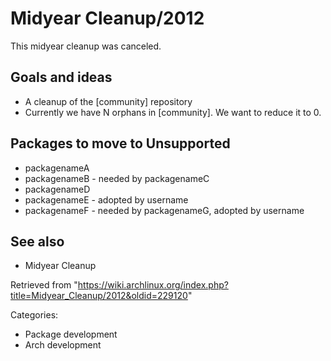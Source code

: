 Midyear Cleanup/2012
====================

This midyear cleanup was canceled.

Goals and ideas
---------------

-   A cleanup of the [community] repository
-   Currently we have N orphans in [community]. We want to reduce it to
    0.

Packages to move to Unsupported
-------------------------------

-   packagenameA
-   packagenameB - needed by packagenameC
-   packagenameD
-   packagenameE - adopted by username
-   packagenameF - needed by packagenameG, adopted by username

See also
--------

-   Midyear Cleanup

Retrieved from
"https://wiki.archlinux.org/index.php?title=Midyear_Cleanup/2012&oldid=229120"

Categories:

-   Package development
-   Arch development
